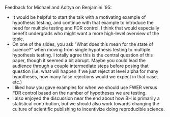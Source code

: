 Feedback for Michael and Aditya on Benjamini '95:

- It would be helpful to start the talk with a motivating example of hypothesis testing, and continue with that example to introduce the need for multiple testing and FDR control. I think that would especially benefit undergrads who might want a more high-level overview of the topic.
- On one of the slides, you ask "What does this mean for the state of science?" when moving from single hypothesis testing to multiple hypothesis testing. I totally agree this is the central question of this paper, though it seemed a bit abrupt. Maybe you could lead the audience through a couple intermediate steps before posing that question (i.e. what will happen if we just reject at level alpha for many hypotheses, how many false rejections would we expect in that case, etc.)
- I liked how you gave examples for when we should use FWER versus FDR control based on the number of hypotheses we are testing.
- I also enjoyed the discussion near the end about how BH is primarily a statistical contribution, but we should also work towards changing the culture of scientific publishing to incentivize doing reproducible science. 